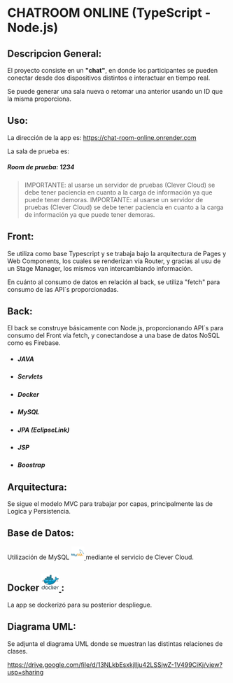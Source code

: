 # CHATROOM ONLINE (TypeScript - Node.js)

## Descripcion General:
El proyecto consiste en un **"chat"**, en donde los participantes se pueden conectar desde dos dispositivos distintos e interactuar en tiempo real.

Se puede generar una sala nueva o retomar una anterior usando un ID que la misma proporciona.

## Uso:
La dirección de la app es: https://chat-room-online.onrender.com

La sala de prueba es:
##### Room de prueba: 1234

> IMPORTANTE: al usarse un servidor de pruebas (Clever Cloud) se debe tener paciencia en cuanto a la carga de información ya que puede tener demoras. IMPORTANTE: al usarse un servidor de pruebas (Clever Cloud) se debe tener paciencia en cuanto a la carga de información ya que puede tener demoras.

## Front:
Se utiliza como base Typescript y se trabaja bajo la arquitectura de Pages y Web Components, los cuales se renderizan vía Router, y gracias al usu de un Stage Manager, los mismos van intercambiando información.

En cuánto al consumo de datos en relación al back, se utiliza "fetch" para consumo de las API´s proporcionadas.

## Back:
El back se construye básicamente con Node.js, proporcionando API´s para consumo del Front via fetch, y conectandose a una base de datos NoSQL como es Firebase.

- ##### JAVA 
- ##### Servlets
- ##### Docker 
- ##### MySQL
- ##### JPA (EclipseLink)
- ##### JSP
- ##### Boostrap 

## Arquitectura:
Se sigue el modelo MVC para trabajar por capas, principalmente las de Logica y Persistencia.

## Base de Datos:
Utilización de MySQL <a href="https://www.mysql.com/" target="_blank" rel="noreferrer"> <img src="https://raw.githubusercontent.com/devicons/devicon/master/icons/mysql/mysql-original-wordmark.svg" alt="mysql" width="30" height="30"/> </a> mediante el servicio de Clever Cloud.

## Docker <a href="https://www.docker.com/" target="_blank" rel="noreferrer"> <img src="https://raw.githubusercontent.com/devicons/devicon/master/icons/docker/docker-original-wordmark.svg" alt="docker" width="40" height="40"/> </a>:
La app se dockerizó para su posterior despliegue.

## Diagrama UML:
Se adjunta el diagrama UML donde se muestran las distintas relaciones de clases.

https://drive.google.com/file/d/13NLkbEsxkjllju42LSSjwZ-1V499CiKj/view?usp=sharing

